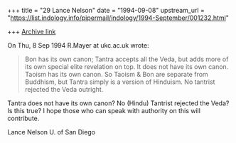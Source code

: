 +++
title = "29 Lance Nelson"
date = "1994-09-08"
upstream_url = "https://list.indology.info/pipermail/indology/1994-September/001232.html"

+++
[Archive link](https://list.indology.info/pipermail/indology/1994-September/001232.html)


On Thu, 8 Sep 1994 R.Mayer at ukc.ac.uk wrote:

> Bon has its own canon; Tantra accepts all the Veda, 
> but adds more of its own special elite revelation on top.
> It does not have its own canon. Taoism has its own canon.
> So Taoism & Bon are separate from Buddhism, but Tantra
> simply is a version of Hinduism. No tantrist rejected the 
> Veda outright.

Tantra does not have its own canon?  No (Hindu) Tantrist rejected the 
Veda?  Is this true?  I hope those who can speak with authority on this 
will contribute.

Lance Nelson
U. of San Diego 





